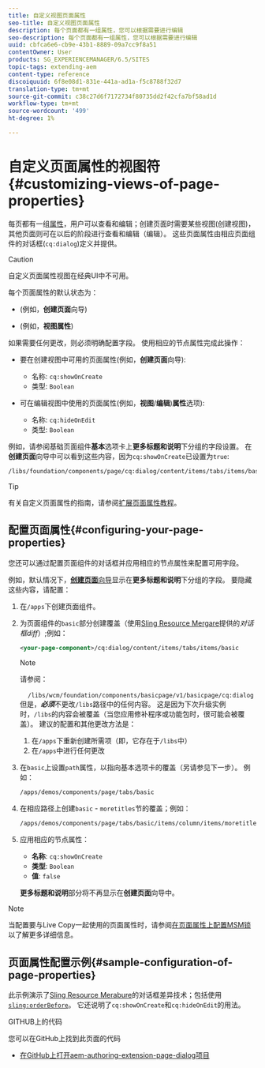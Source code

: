 ```yaml
---
title: 自定义视图页面属性
seo-title: 自定义视图页面属性
description: 每个页面都有一组属性，您可以根据需要进行编辑
seo-description: 每个页面都有一组属性，您可以根据需要进行编辑
uuid: cbfca6e6-cb9e-43b1-8889-09a7cc9f8a51
contentOwner: User
products: SG_EXPERIENCEMANAGER/6.5/SITES
topic-tags: extending-aem
content-type: reference
discoiquuid: 6f8e08d1-831e-441a-ad1a-f5c8788f32d7
translation-type: tm+mt
source-git-commit: c38c27d6f7172734f80735dd2f42cfa7bf58ad1d
workflow-type: tm+mt
source-wordcount: '499'
ht-degree: 1%

---
```



# 自定义页面属性的视图符{#customizing-views-of-page-properties}

每页都有一组[属性](/help/sites-authoring/editing-page-properties.md)，用户可以查看和编辑；创建页面时需要某些视图(创建视图)，其他页面则可在以后的阶段进行查看和编辑（编辑）。 这些页面属性由相应页面组件的对话框(`cq:dialog`)定义并提供。

>[!CAUTION]
>
>自定义页面属性视图在经典UI中不可用。

每个页面属性的默认状态为：

* (例如，**创建页面**&#x200B;向导)

* (例如，**视图属性**)

如果需要任何更改，则必须明确配置字段。 使用相应的节点属性完成此操作：

* 要在创建视图中可用的页面属性(例如，**创建页面**&#x200B;向导):

   * 名称: `cq:showOnCreate`
   * 类型: `Boolean`

* 可在编辑视图中使用的页面属性(例如，**视图**/**编辑**)**属性**&#x200B;选项):

   * 名称: `cq:hideOnEdit`
   * 类型: `Boolean`

例如，请参阅基础页面组件&#x200B;**基本**&#x200B;选项卡上&#x200B;**更多标题和说明**&#x200B;下分组的字段设置。 在&#x200B;**创建页面**&#x200B;向导中可以看到这些内容，因为`cq:showOnCreate`已设置为`true`:

```xml
/libs/foundation/components/page/cq:dialog/content/items/tabs/items/basic/items/column/items/moretitles
```

>[!TIP]
>
>有关自定义页面属性的指南，请参阅[扩展页面属性教程](https://docs.adobe.com/content/help/en/experience-manager-learn/sites/developing/page-properties-technical-video-develop.html)。

## 配置页面属性{#configuring-your-page-properties}

您还可以通过配置页面组件的对话框并应用相应的节点属性来配置可用字段。

例如，默认情况下，[**创建页面**&#x200B;向导](/help/sites-authoring/managing-pages.md#creating-a-new-page)显示在&#x200B;**更多标题和说明**&#x200B;下分组的字段。 要隐藏这些内容，请配置：

1. 在`/apps`下创建页面组件。
1. 为页面组件的`basic`部分创建覆盖（使用[Sling Resource Mergare](/help/sites-developing/sling-resource-merger.md)提供的&#x200B;*对话框diff*）;例如：

   ```xml
   <your-page-component>/cq:dialog/content/items/tabs/items/basic
   ```

   >[!NOTE]
   >
   >请参阅：
   >
   >    `/libs/wcm/foundation/components/basicpage/v1/basicpage/cq:dialog`
   但是，***必须***&#x200B;不更改`/libs`路径中的任何内容。
   这是因为下次升级实例时，`/libs`的内容会被覆盖（当您应用修补程序或功能包时，很可能会被覆盖）。
   建议的配置和其他更改方法是：
   1. 在`/apps`下重新创建所需项（即，它存在于`/libs`中）
   1. 在`/apps`中进行任何更改


1. 在`basic`上设置`path`属性，以指向基本选项卡的覆盖（另请参见下一步）。 例如：

   ```xml
   /apps/demos/components/page/tabs/basic
   ```

1. 在相应路径上创建`basic` - `moretitles`节的覆盖；例如：

   ```xml
   /apps/demos/components/page/tabs/basic/items/column/items/moretitles
   ```

1. 应用相应的节点属性：

   * **名称**: `cq:showOnCreate`
   * **类型**: `Boolean`
   * **值**:  `false`

   **更多标题和说明**&#x200B;部分将不再显示在&#x200B;**创建页面**&#x200B;向导中。

>[!NOTE]
当配置要与Live Copy一起使用的页面属性时，请参阅[在页面属性上配置MSM锁](/help/sites-developing/extending-msm.md#configuring-msm-locks-on-page-properties-touch-enabled-ui)以了解更多详细信息。

## 页面属性配置示例{#sample-configuration-of-page-properties}

此示例演示了[Sling Resource Merabure](/help/sites-developing/sling-resource-merger.md)的对话框差异技术；包括使用[`sling:orderBefore`](/help/sites-developing/sling-resource-merger.md#properties)。 它还说明了`cq:showOnCreate`和`cq:hideOnEdit`的用法。

GITHUB上的代码

您可以在GitHub上找到此页面的代码

* [在GitHub上打开aem-authoring-extension-page-dialog项目](https://github.com/Adobe-Marketing-Cloud/aem-authoring-extension-page-dialog)
